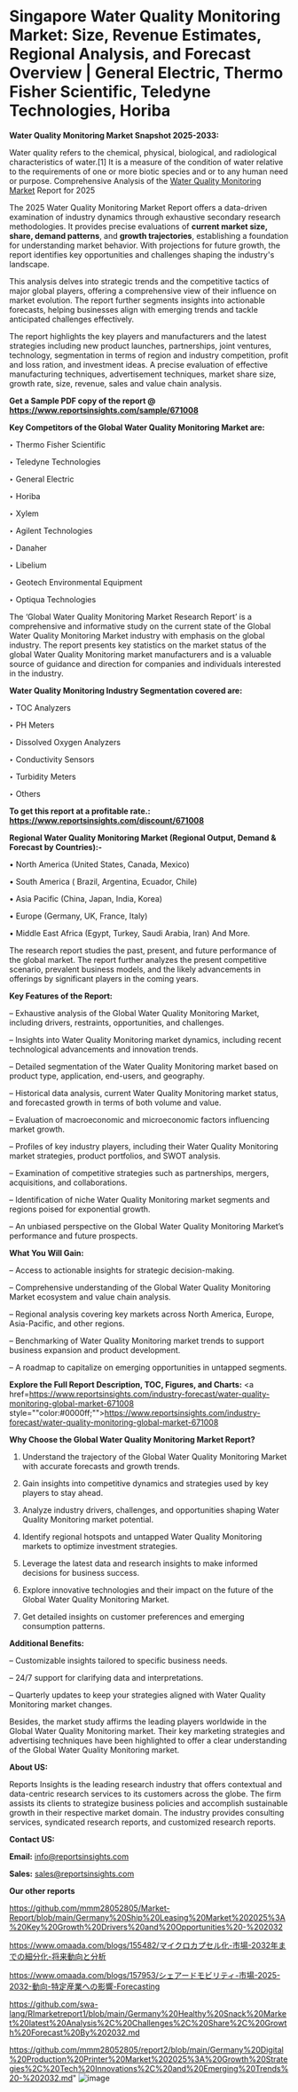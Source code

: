 # Singapore Water Quality Monitoring Market: Size, Revenue Estimates, Regional Analysis, and Forecast Overview | General Electric, Thermo Fisher Scientific, Teledyne Technologies, Horiba

<strong>Water Quality Monitoring Market Snapshot 2025-2033:</strong>

Water quality refers to the chemical, physical, biological, and radiological characteristics of water.[1] It is a measure of the condition of water relative to the requirements of one or more biotic species and or to any human need or purpose. Comprehensive Analysis of the <a href=https://www.reportsinsights.com/sample/671008>Water Quality Monitoring Market</a> Report for 2025

The 2025 Water Quality Monitoring Market Report offers a data-driven examination of industry dynamics through exhaustive secondary research methodologies. It provides precise evaluations of <strong>current market size, share, demand patterns</strong>, and <strong>growth trajectories</strong>, establishing a foundation for understanding market behavior. With projections for future growth, the report identifies key opportunities and challenges shaping the industry's landscape.

This analysis delves into strategic trends and the competitive tactics of major global players, offering a comprehensive view of their influence on market evolution. The report further segments insights into actionable forecasts, helping businesses align with emerging trends and tackle anticipated challenges effectively.

The report highlights the key players and manufacturers and the latest strategies including new product launches, partnerships, joint ventures, technology, segmentation in terms of region and industry competition, profit and loss ration, and investment ideas. A precise evaluation of effective manufacturing techniques, advertisement techniques, market share size, growth rate, size, revenue, sales and value chain analysis.

<strong>Get a Sample PDF copy of the report @ <a href=https://www.reportsinsights.com/sample/671008 style=color:#0000ff;>https://www.reportsinsights.com/sample/671008</a></strong>

<strong>Key Competitors of the Global Water Quality Monitoring Market are:</strong>

‣ Thermo Fisher Scientific

‣ Teledyne Technologies

‣ General Electric

‣ Horiba

‣ Xylem

‣ Agilent Technologies

‣ Danaher

‣ Libelium

‣ Geotech Environmental Equipment

‣ Optiqua Technologies

The ‘Global Water Quality Monitoring Market Research Report’ is a comprehensive and informative study on the current state of the Global Water Quality Monitoring Market industry with emphasis on the global industry. The report presents key statistics on the market status of the global Water Quality Monitoring market manufacturers and is a valuable source of guidance and direction for companies and individuals interested in the industry.

<strong>Water Quality Monitoring Industry Segmentation covered are:</strong>

‣ TOC Analyzers

‣ PH Meters

‣ Dissolved Oxygen Analyzers

‣ Conductivity Sensors

‣ Turbidity Meters

‣ Others

<strong>To get this report at a profitable rate.: <a href=https://www.reportsinsights.com/discount/671008 style=color:#0000ff;>https://www.reportsinsights.com/discount/671008</a></strong>

<strong>Regional Water Quality Monitoring Market (Regional Output, Demand &amp; Forecast by Countries):-</strong>

• North America (United States, Canada, Mexico)

• South America ( Brazil, Argentina, Ecuador, Chile)

• Asia Pacific (China, Japan, India, Korea)

• Europe (Germany, UK, France, Italy)

• Middle East Africa (Egypt, Turkey, Saudi Arabia, Iran) And More.

The research report studies the past, present, and future performance of the global market. The report further analyzes the present competitive scenario, prevalent business models, and the likely advancements in offerings by significant players in the coming years.

<strong>Key Features of the Report:</strong>

– Exhaustive analysis of the Global Water Quality Monitoring Market, including drivers, restraints, opportunities, and challenges.

– Insights into Water Quality Monitoring market dynamics, including recent technological advancements and innovation trends.

– Detailed segmentation of the Water Quality Monitoring market based on product type, application, end-users, and geography.

– Historical data analysis, current Water Quality Monitoring market status, and forecasted growth in terms of both volume and value.

– Evaluation of macroeconomic and microeconomic factors influencing market growth.

– Profiles of key industry players, including their Water Quality Monitoring market strategies, product portfolios, and SWOT analysis.

– Examination of competitive strategies such as partnerships, mergers, acquisitions, and collaborations.

– Identification of niche Water Quality Monitoring market segments and regions poised for exponential growth.

– An unbiased perspective on the Global Water Quality Monitoring Market’s performance and future prospects.

<strong>What You Will Gain:</strong>

– Access to actionable insights for strategic decision-making.

– Comprehensive understanding of the Global Water Quality Monitoring Market ecosystem and value chain analysis.

– Regional analysis covering key markets across North America, Europe, Asia-Pacific, and other regions.

– Benchmarking of Water Quality Monitoring market trends to support business expansion and product development.

– A roadmap to capitalize on emerging opportunities in untapped segments.

<strong>Explore the Full Report Description, TOC, Figures, and Charts:</strong>
<a href=https://www.reportsinsights.com/industry-forecast/water-quality-monitoring-global-market-671008 style=""color:#0000ff;"">https://www.reportsinsights.com/industry-forecast/water-quality-monitoring-global-market-671008</a>

<strong>Why Choose the Global Water Quality Monitoring Market Report?</strong>

1. Understand the trajectory of the Global Water Quality Monitoring Market with accurate forecasts and growth trends.

2. Gain insights into competitive dynamics and strategies used by key players to stay ahead.

3. Analyze industry drivers, challenges, and opportunities shaping Water Quality Monitoring market potential.

4. Identify regional hotspots and untapped Water Quality Monitoring markets to optimize investment strategies.

5. Leverage the latest data and research insights to make informed decisions for business success.

6. Explore innovative technologies and their impact on the future of the Global Water Quality Monitoring Market.

7. Get detailed insights on customer preferences and emerging consumption patterns.

<strong>Additional Benefits:</strong>

– Customizable insights tailored to specific business needs.

– 24/7 support for clarifying data and interpretations.

– Quarterly updates to keep your strategies aligned with Water Quality Monitoring market changes.

Besides, the market study affirms the leading players worldwide in the Global Water Quality Monitoring market. Their key marketing strategies and advertising techniques have been highlighted to offer a clear understanding of the Global Water Quality Monitoring market.

<strong><strong>About US</strong>:</strong>

Reports Insights is the leading research industry that offers contextual and data-centric research services to its customers across the globe. The firm assists its clients to strategize business policies and accomplish sustainable growth in their respective market domain. The industry provides consulting services, syndicated research reports, and customized research reports.

<strong>Contact US:</strong>

<p class=><b>Email:</b> <a href=mailto:info@reportsinsights.com>info@reportsinsights.com</a></p>
<p class=><b>Sales:</b> <a href=mailto:sales@reportsinsights.com>sales@reportsinsights.com</a></p>

<strong>Our other reports</strong>

<a href=https://github.com/mmm28052805/Market-Report/blob/main/Germany%20Ship%20Leasing%20Market%202025%3A%20Key%20Growth%20Drivers%20and%20Opportunities%20-%202032>https://github.com/mmm28052805/Market-Report/blob/main/Germany%20Ship%20Leasing%20Market%202025%3A%20Key%20Growth%20Drivers%20and%20Opportunities%20-%202032</a>

<a href=https://www.omaada.com/blogs/155482/マイクロカプセル化-市場-2032年までの細分化-将来動向と分析>https://www.omaada.com/blogs/155482/マイクロカプセル化-市場-2032年までの細分化-将来動向と分析</a>

<a href=https://www.omaada.com/blogs/157953/シェアードモビリティ-市場-2025-2032-動向-特定産業への影響-Forecasting>https://www.omaada.com/blogs/157953/シェアードモビリティ-市場-2025-2032-動向-特定産業への影響-Forecasting</a>

<a href=https://github.com/swa-lang/RImarketreport1/blob/main/Germany%20Healthy%20Snack%20Market%20latest%20Analysis%2C%20Challenges%2C%20Share%2C%20Growth%20Forecast%20By%202032.md>https://github.com/swa-lang/RImarketreport1/blob/main/Germany%20Healthy%20Snack%20Market%20latest%20Analysis%2C%20Challenges%2C%20Share%2C%20Growth%20Forecast%20By%202032.md</a>

<a href=https://github.com/mmm28052805/report2/blob/main/Germany%20Digital%20Production%20Printer%20Market%202025%3A%20Growth%20Strategies%2C%20Tech%20Innovations%2C%20and%20Emerging%20Trends%20-%202032.md>https://github.com/mmm28052805/report2/blob/main/Germany%20Digital%20Production%20Printer%20Market%202025%3A%20Growth%20Strategies%2C%20Tech%20Innovations%2C%20and%20Emerging%20Trends%20-%202032.md</a>"
![image](https://github.com/user-attachments/assets/44293b9b-7e37-4b7b-909a-3922bf357e05)
